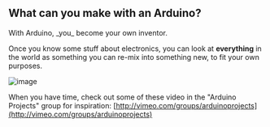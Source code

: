 ## What can you make with an Arduino?

<div class="centered highlight">With Arduino, _you_ become your own inventor.</div>

Once you know some stuff about electronics, you can look at **everything** in the world as something you can re-mix into something new, to fit your own purposes.

![image](http://b.vimeocdn.com/gh/301/30158_128.png)

When you have time, check out some of these video in the "Arduino Projects" group for inspiration: [http://vimeo.com/groups/arduinoprojects](http://vimeo.com/groups/arduinoprojects)